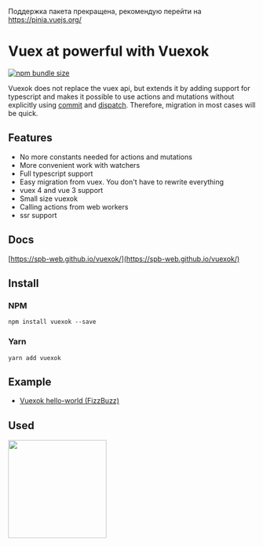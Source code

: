 Поддержка пакета прекращена, рекомендую перейти на https://pinia.vuejs.org/

# Vuex at powerful with Vuexok

[![npm bundle size](https://img.shields.io/bundlephobia/minzip/vuexok?color=%233eaf7c&style=for-the-badge&logo=appveyor)](https://bundlephobia.com/result?p=vuexok)

Vuexok does not replace the vuex api, but extends it by adding support for typescript and makes it possible to use actions and mutations without explicitly using [commit](https://vuex.vuejs.org/guide/mutations.html) and [dispatch](https://vuex.vuejs.org/guide/actions.html#dispatching-actions).
Therefore, migration in most cases will be quick.

## Features
- No more constants needed for actions and mutations
- More convenient work with watchers
- Full typescript support
- Easy migration from vuex. You don't have to rewrite everything
- vuex 4 and vue 3 support
- Small size vuexok
- Calling actions from web workers
- ssr support

## Docs
[https://spb-web.github.io/vuexok/](https://spb-web.github.io/vuexok/)

## Install
### NPM
```
npm install vuexok --save
```

### Yarn
```
yarn add vuexok
```

## Example
- [Vuexok hello-world (FizzBuzz)](https://codesandbox.io/s/vuexok-hello-world-fizzbuzz-9phvr?eslint=1&fontsize=14&hidenavigation=1&module=%2Fsrc%2FApp.vue&theme=dark)

## Used
[<img src="https://raw.githubusercontent.com/spb-web/vuexok/master/docs/nominex.png" width="200" />](https://nominex.io?r=22)

